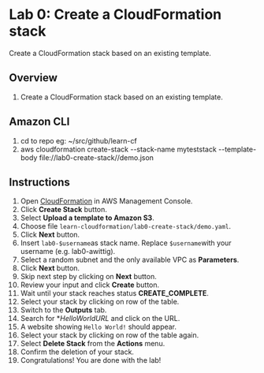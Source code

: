 # Lab 0: Create a CloudFormation stack

Create a CloudFormation stack based on an existing template.

## Overview
1. Create a CloudFormation stack based on an existing template.

## Amazon CLI
1. cd to repo eg: ~/src/github/learn-cf
1. aws cloudformation create-stack --stack-name myteststack --template-body file://lab0-create-stack//demo.json


## Instructions
1. Open [CloudFormation](https://console.aws.amazon.com/cloudformation) in AWS Management Console.
1. Click **Create Stack** button.
1. Select **Upload a template to Amazon S3**.
1. Choose file ``learn-cloudformation/lab0-create-stack/demo.yaml``.
1. Click **Next** button.
1. Insert ``lab0-$username``as stack name. Replace ``$username``with your username (e.g. lab0-awittig).
1. Select a random subnet and the only available VPC as **Parameters**.
1. Click **Next** button.
1. Skip next step by clicking on **Next** button.
1. Review your input and click **Create** button.
1. Wait until your stack reaches status **CREATE_COMPLETE**.
1. Select your stack by clicking on row of the table.
1. Switch to the **Outputs** tab.
1. Search for **HelloWorldURL* and click on the URL.
1. A website showing ``Hello World!`` should appear.
1. Select your stack by clicking on row of the table again.
1. Select **Delete Stack** from the **Actions** menu.
1. Confirm the deletion of your stack.
1. Congratulations! You are done with the lab!